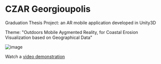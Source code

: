 # CZAR Georgioupolis
Graduation Thesis Project: an AR mobile application developed in Unity3D

Theme: "Outdoors Mobile Aygmented Reality, for Coastal Erosion Visualization based on Geographical Data"

![image](https://i.imgur.com/jeTNp9O.png)

Watch a [video demonstration](https://youtu.be/mebX0PmNSKM)
